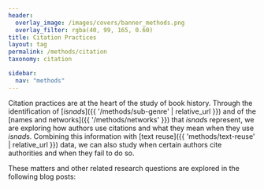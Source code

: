 ```yaml
---
header:
  overlay_image: /images/covers/banner_methods.png
  overlay_filter: rgba(40, 99, 165, 0.60)
title: Citation Practices
layout: tag
permalink: /methods/citation
taxonomy: citation

sidebar:
  nav: "methods"
---
```

Citation practices are at the heart of the study of book history. Through the identification of [*isnad*s]({{ '/methods/sub-genre' | relative_url }}) and of the [names and networks]({{ '/methods/networks' }}) that *isnad*s represent, we are exploring how authors use citations and what they mean when they use *isnad*s. Combining this information with [text reuse]({{ 'methods/text-reuse' | relative_url }}) data, we can also study when certain authors cite authorities and when they fail to do so.
These matters and other related research questions are explored in the following blog posts:
